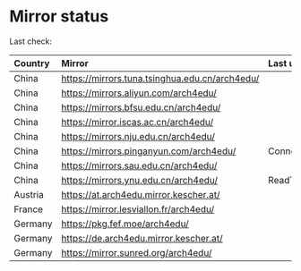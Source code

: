 <script src="./time.js"></script>
# Mirror status
Last check: <script type="text/javascript">localize(1679646126.4769225);</script>

|Country|Mirror|Last update|
|:------|:-----|:----------|
|China|https://mirrors.tuna.tsinghua.edu.cn/arch4edu/|<script type="text/javascript">localize(1679639500);</script>|
|China|https://mirrors.aliyun.com/arch4edu/|<script type="text/javascript">localize(1679553190);</script>|
|China|https://mirrors.bfsu.edu.cn/arch4edu/|<script type="text/javascript">localize(1679596410);</script>|
|China|https://mirror.iscas.ac.cn/arch4edu/|<script type="text/javascript">localize(1679596410);</script>|
|China|https://mirrors.nju.edu.cn/arch4edu/|<script type="text/javascript">localize(1679553190);</script>|
|China|https://mirrors.pinganyun.com/arch4edu/|ConnectionError|
|China|https://mirrors.sau.edu.cn/arch4edu/|<script type="text/javascript">localize(1673850842);</script>|
|China|https://mirrors.ynu.edu.cn/arch4edu/|ReadTimeout|
|Austria|https://at.arch4edu.mirror.kescher.at/|<script type="text/javascript">localize(1679596410);</script>|
|France|https://mirror.lesviallon.fr/arch4edu/|<script type="text/javascript">localize(1679596410);</script>|
|Germany|https://pkg.fef.moe/arch4edu/|<script type="text/javascript">localize(1679596410);</script>|
|Germany|https://de.arch4edu.mirror.kescher.at/|<script type="text/javascript">localize(1679596410);</script>|
|Germany|https://mirror.sunred.org/arch4edu/|<script type="text/javascript">localize(1679596410);</script>|

<script src="./tablefilter/tablefilter.js"></script>
<script src="./table.js"></script>
